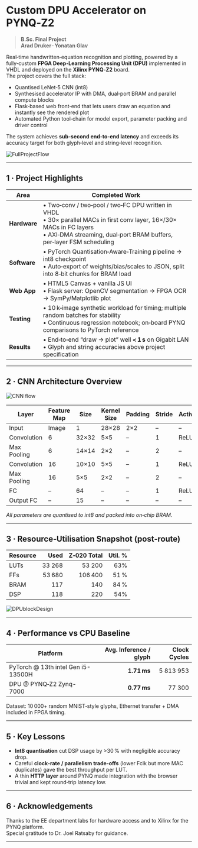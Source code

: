 # Custom DPU Accelerator on PYNQ‑Z2

> **B.Sc. Final Project  
> Arad Druker · Yonatan Glav**

Real‑time handwritten‑equation recognition and plotting, powered by a fully‑custom **FPGA Deep‑Learning Processing Unit (DPU)** implemented in VHDL and deployed on the **Xilinx PYNQ‑Z2** board.  
The project covers the full stack:

* Quantised LeNet‑5 CNN (int8)
* Synthesised accelerator IP with DMA, dual‑port BRAM and parallel compute blocks
* Flask‑based web front‑end that lets users draw an equation and instantly see the rendered plot
* Automated Python tool‑chain for model export, parameter packing and driver control

The system achieves **sub‑second end‑to‑end latency** and exceeds its accuracy target for both glyph‑level and string‑level recognition.

![FullProjectFlow](https://github.com/user-attachments/assets/738dcc1d-f0c7-459c-8d2e-b25684aebafc)

---

## 1 · Project Highlights

| Area | Completed Work |
|------|----------------|
| **Hardware** | • Two‑conv / two‑pool / two‑FC DPU written in VHDL<br>• 30× parallel MACs in first conv layer, 16×/30× MACs in FC layers<br>• AXI‑DMA streaming, dual‑port BRAM buffers, per‑layer FSM scheduling |
| **Software** | • PyTorch Quantisation‑Aware‑Training pipeline → int8 checkpoint<br>• Auto‑export of weights/bias/scales to JSON, split into 8‑bit chunks for BRAM load |
| **Web App** | • HTML5 Canvas + vanilla JS UI<br>• Flask server: OpenCV segmentation → FPGA OCR → SymPy/Matplotlib plot |
| **Testing** | • 10 k‑image synthetic workload for timing; multiple random batches for stability<br>• Continuous regression notebook; on‑board PYNQ comparisons to PyTorch reference |
| **Results** | • End‑to‑end “draw → plot” well **< 1 s** on Gigabit LAN<br>• Glyph and string accuracies above project specification |

---

## 2 · CNN Architecture Overview

![CNN flow](https://github.com/user-attachments/assets/8cc60e27-522d-4c58-bf37-56114e89f287)

| Layer | Feature Map | Size | Kernel Size | Padding | Stride | Activation |
|-------|-------------|------|-------------|---------|--------|------------|
| Input | Image | 1 | 28×28 | 2×2 | – | – |
| Convolution | 6 | 32×32 | 5×5 | – | 1 | ReLU |
| Max Pooling | 6 | 14×14 | 2×2 | – | 2 | – |
| Convolution | 16 | 10×10 | 5×5 | – | 1 | ReLU |
| Max Pooling | 16 | 5×5 | 2×2 | – | 2 | – |
| FC | – | 64 | – | – | 1 | ReLU |
| Output FC | – | 15 | – | – | – | – |

_All parameters are quantised to int8 and packed into on‑chip BRAM._

---

## 3 · Resource‑Utilisation Snapshot (post‑route)

| Resource | Used | Z‑020 Total | Util. % |
|----------|-----:|------------:|--------:|
| LUTs | 33 268 | 53 200 | 63% |
| FFs  | 53 680 | 106 400 | 51 % |
| BRAM |  117  | 140 | 84 % |
| DSP  | 118  | 220 | 54% |

![DPUblockDesign](https://github.com/user-attachments/assets/d105b2d0-2d0b-40f7-91d4-d8b131395fb0)

---

## 4 · Performance vs CPU Baseline

| Platform | Avg. Inference / glyph | Clock Cycles |
|----------|-----------------------:|-------------:|
| PyTorch @ 13th intel Gen i5-13500H | **1.71 ms** | 5 813 953 |
| DPU @ PYNQ‑Z2 Zynq-7000| **0.77 ms** | 77 300 |

Dataset: 10 000+ random MNIST‑style glyphs, Ethernet transfer + DMA included in FPGA timing.

---

## 5 · Key Lessons

* **Int8 quantisation** cut DSP usage by >30 % with negligible accuracy drop.  
* Careful **clock‑rate / parallelism trade‑offs** (lower Fclk but more MAC duplicates) gave the best throughput per LUT.  
* A thin **HTTP layer** around PYNQ made integration with the browser trivial and kept round‑trip latency low.

---

## 6 · Acknowledgements

Thanks to the EE department labs for hardware access and to Xilinx for the PYNQ platform.  
Special gratitude to Dr. Joel Ratsaby for guidance.

---
